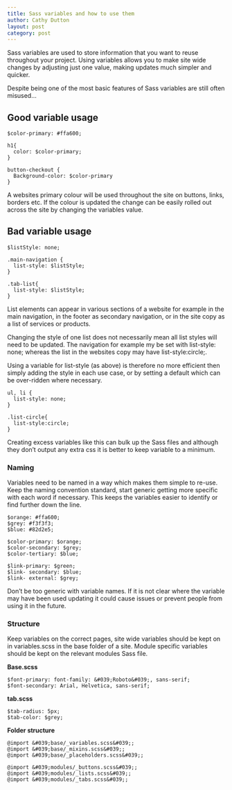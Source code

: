 ```yaml
---
title: Sass variables and how to use them
author: Cathy Dutton
layout: post
category: post
---
```

Sass variables are used to store information that you want to reuse throughout your project. Using variables allows you to make site wide changes by adjusting just one value, making updates much simpler and quicker.

Despite being one of the most basic features of Sass variables are still often misused&#8230;

<h2 class="heading">Good variable usage </h2>

```
$color-primary: #ffa600;

h1{
  color: $color-primary;
}

button-checkout {
  Background-color: $color-primary
}
```

A websites primary colour will be used throughout the site on buttons, links, borders etc. If the colour is updated the change can be easily rolled out across the site by changing the variables value.

<h2 class="heading"> Bad variable usage </h2>

```
$listStyle: none;

.main-navigation {
  list-style: $listStyle;
}

.tab-list{
  list-style: $listStyle;
}
```

List elements can appear in various sections of a website for example in the main navigation, in the footer as secondary navigation, or in the site copy as a list of services or products.

Changing the style of one list does not necessarily mean all list styles will need to be updated. The navigation for example my be set with list-style: none; whereas the list in the websites copy may have list-style:circle;.

Using a variable for list-style (as above) is therefore no more efficient then simply adding the style in each use case, or by setting a default which can be over-ridden where necessary.

```
ul, li {
  list-style: none;
}

.list-circle{
  list-style:circle;
}
```

Creating excess variables like this can bulk up the Sass files and although they don&#8217;t output any extra css it is better to keep variable to a minimum.

<h3 class="heading">Naming </h3>

Variables need to be named in a way which makes them simple to re-use. Keep the naming convention standard, start generic getting more specific with each word if necessary. This keeps the variables easier to identify or find further down the line.

```
$orange: #ffa600;
$grey: #f3f3f3;
$blue: #82d2e5;

$color-primary: $orange;
$color-secondary: $grey;
$color-tertiary: $blue;

$link-primary: $green;
$link- secondary: $blue;
$link- external: $grey;
```

Don’t be too generic with variable names. If it is not clear where the variable may have been used updating it could cause issues or prevent people from using it in the future.

<h3 class="heading">Structure </h3>

Keep variables on the correct pages, site wide variables should be kept on in variables.scss in the base folder of a site. Module specific variables should be kept on the relevant modules Sass file.

**Base.scss**

```
$font-primary: font-family: &#039;Roboto&#039;, sans-serif;
$font-secondary: Arial, Helvetica, sans-serif;
```

**tab.scss**

```
$tab-radius: 5px;
$tab-color: $grey;
```

**Folder structure**

```
@import &#039;base/_variables.scss&#039;;
@import &#039;base/_mixins.scss&#039;;
@import &#039;base/_placeholders.scss&#039;;

@import &#039;modules/_buttons.scss&#039;;
@import &#039;modules/_lists.scss&#039;;
@import &#039;modules/_tabs.scss&#039;;
```
